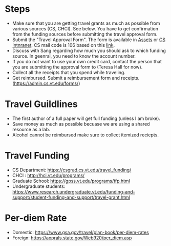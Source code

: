 # Steps
- Make sure that you are getting travel grants as much as possible from various sources (CS, CHCI). See below. You have to get confirmation from the funding sources before submitting the travel approval form. 
- Submit the "Travel Approval Form". The form is available in [Assets](https://github.com/echo-lab/assets/blob/master/Administrative/Travel%20Approval%20Form_REVISED.docx.pdf) or [CS Intnranet](https://admin.cs.vt.edu/forms/).  CS mail code is 106 based on this [link](https://mailservices.vt.edu/content/dam/mailservices_vt_edu/dept_mailcodes.pdf).
- Discuss with Sang regarding how much you should ask to which funding source. In geenral, you need to know the account number. 
- If you do not want to use your own credit card, contact the person that you are submitting the approval form to (Teresa Hall for now).
- Collect all the receipts that you spend while traveling.
- Get reimbursed. Submit a reimbursement form and receipts. (https://admin.cs.vt.edu/forms/) 

# Travel Guildlines
- The first author of a full paper will get full funding (unless I am broke).  
- Save money as much as possible becuase we are using a shared resource as a lab. 
- Alcohol cannot be reimbursed make sure to collect itemized reciepts. 

# Travel Funding
- CS Department: https://csgrad.cs.vt.edu/travel_funding/
- CHCI : http://hci.vt.edu/programs/
- Graduate School: https://gpss.vt.edu/programs/tfp.html
- Undergraduate students: https://www.research.undergraduate.vt.edu/funding-and-support/student-funding-and-support/travel-grant.html
# Per-diem Rate
- Domestic: https://www.gsa.gov/travel/plan-book/per-diem-rates
- Foreign: https://aoprals.state.gov/Web920/per_diem.asp


